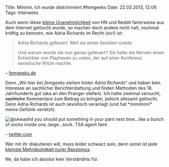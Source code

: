 Title: Mimimi, ich wurde diskriminiert  #femgeeks
Date: 22.03.2013, 12:06
Tags: Interwebs

Auch wenn diese [kleine Unanehmlichkeit][1] von HN und Reddit fairerweise aus
dem Internet gelöscht wurde, so machen doch andere nicht halt, nochmal kräftig
zu betonen, wie Adria Richards im Recht (sic!) ist:

> Adria Richards gefeuert: Weil sie einen Sexisten outete.
>
> Und warum wurde sie nun genau gefeuert? Sie hatte die Nerven einen Entwickler
> von Playhaven zu outen, der auf einer Konferenz sexistische Witze machte.

– [femgeeks.de][2]

Denn *„Wir hier bei femgeeks stehen hinter Adria Richards“* und haben kein
Interesse an sachlicher Berichterstattung und finden Methoden des 18.
Jahrhunderts gut (aka an den Pranger stellen). Ich hatte zweimal versucht,
~~sachliche~~ Kommentare zum Beitrag zu bringen, jedoch allesamt gelöscht. Denn
Adria Richards ist auch sexistisch veranlagt (und hat \*mimimimi\* meine Gefühle
verletzt):

![@skwashd you should put something in your pant next time...like a bunch of
socks inside one..large...sock. TSA agent faint](/img/2013/adria_richards.png)

– [twitter.com][4]

Wer mit ihr diskutieren will, muss leider schwarz sein, denn sonst ist jede
[kleinste Mehrdeutigkeit purer Rassismus][3].

Ne, da habe ich absolut kein Verständnis für.


[1]: http://www.heise.de/newsticker/foren/S-Sexismus-Debatte-nach-Witzen-auf-der-PyCon/forum-252084/list/
[2]: http://femgeeks.de/adria-richards-gefeuert-weil-sie-einen-sexisten-outete/
[3]: http://twitter.theinfo.org/313930673209618432
[4]: https://twitter.com/adriarichards/statuses/312265091791847425

